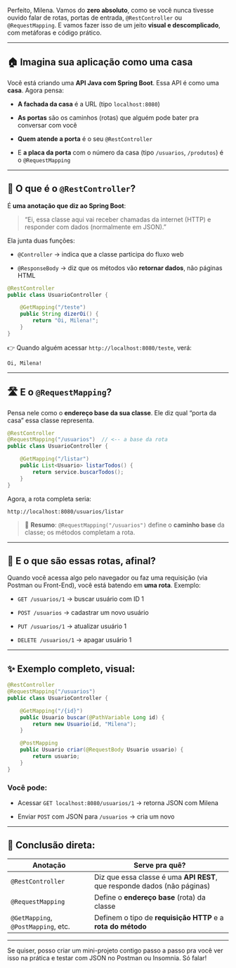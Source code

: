 Perfeito, Milena. Vamos do **zero absoluto**, como se você nunca tivesse ouvido falar de rotas, portas de entrada, `@RestController` ou `@RequestMapping`. E vamos fazer isso de um jeito **visual e descomplicado**, com metáforas e código prático.

---

## 🏠 Imagina sua aplicação como uma casa

Você está criando uma **API Java com Spring Boot**. Essa API é como uma **casa**. Agora pensa:

- **A fachada da casa** é a URL (tipo `localhost:8080`)
    
- **As portas** são os caminhos (rotas) que alguém pode bater pra conversar com você
    
- **Quem atende a porta** é o seu `@RestController`
    
- E **a placa da porta** com o número da casa (tipo `/usuarios`, `/produtos`) é o `@RequestMapping`
    

---

## 🧠 O que é o `@RestController`?

É **uma anotação que diz ao Spring Boot**:

> “Ei, essa classe aqui vai receber chamadas da internet (HTTP) e responder com dados (normalmente em JSON).”

Ela junta duas funções:

- `@Controller` → indica que a classe participa do fluxo web
    
- `@ResponseBody` → diz que os métodos vão **retornar dados**, não páginas HTML
    

```java
@RestController
public class UsuarioController {

    @GetMapping("/teste")
    public String dizerOi() {
        return "Oi, Milena!";
    }
}
```

👉 Quando alguém acessar `http://localhost:8080/teste`, verá:

```
Oi, Milena!
```

---

## 🛣️ E o `@RequestMapping`?

Pensa nele como o **endereço base da sua classe**. Ele diz qual “porta da casa” essa classe representa.

```java
@RestController
@RequestMapping("/usuarios")  // <-- a base da rota
public class UsuarioController {

    @GetMapping("/listar")
    public List<Usuario> listarTodos() {
        return service.buscarTodos();
    }
}
```

Agora, a rota completa seria:

```
http://localhost:8080/usuarios/listar
```

> 📌 **Resumo**: `@RequestMapping("/usuarios")` define o **caminho base** da classe; os métodos completam a rota.

---

## 🚪 E o que são essas rotas, afinal?

Quando você acessa algo pelo navegador ou faz uma requisição (via Postman ou Front-End), você está batendo em **uma rota**. Exemplo:

- `GET /usuarios/1` → buscar usuário com ID 1
    
- `POST /usuarios` → cadastrar um novo usuário
    
- `PUT /usuarios/1` → atualizar usuário 1
    
- `DELETE /usuarios/1` → apagar usuário 1
    

---

## ✨ Exemplo completo, visual:

```java
@RestController
@RequestMapping("/usuarios")
public class UsuarioController {

    @GetMapping("/{id}")
    public Usuario buscar(@PathVariable Long id) {
        return new Usuario(id, "Milena");
    }

    @PostMapping
    public Usuario criar(@RequestBody Usuario usuario) {
        return usuario;
    }
}
```

### Você pode:

- Acessar `GET localhost:8080/usuarios/1` → retorna JSON com Milena
    
- Enviar `POST` com JSON para `/usuarios` → cria um novo
    

---

## 📌 Conclusão direta:

|Anotação|Serve pra quê?|
|---|---|
|`@RestController`|Diz que essa classe é uma **API REST**, que responde dados (não páginas)|
|`@RequestMapping`|Define o **endereço base** (rota) da classe|
|`@GetMapping`, `@PostMapping`, etc.|Definem o tipo de **requisição HTTP** e a **rota do método**|

---

Se quiser, posso criar um mini-projeto contigo passo a passo pra você ver isso na prática e testar com JSON no Postman ou Insomnia. Só falar!